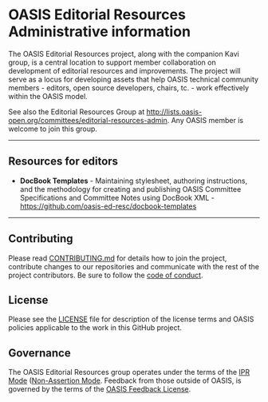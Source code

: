 # OASIS Editorial Resources Administrative information

The OASIS Editorial Resources project, along with the companion Kavi group, is a central location to support member collaboration on development of editorial resources and improvements. The project will serve as a locus for developing assets that help OASIS technical community members - editors, open source developers, chairs, tc. - work effectively within the OASIS model. 

See also the Editorial Resources Group at http://lists.oasis-open.org/committees/editorial-resources-admin. Any OASIS member is welcome to join this group. 

----
## Resources for editors

- __DocBook Templates__ - Maintaining stylesheet, authoring instructions, and the methodology for creating and publishing OASIS Committee Specifications and Committee Notes using DocBook XML - https://github.com/oasis-ed-resc/docbook-templates

----
## Contributing

Please read [CONTRIBUTING.md](CONTRIBUTING.md) for details how to join the project, contribute changes to our repositories and communicate with the rest of the project contributors. Be sure to follow the [code of conduct](CODE_OF_CONDUCT.md).

## License

Please see the [LICENSE](https://github.com/oasis-ed-resc/ed-resc-admin/blob/master/LICENSE.md) file for description of the license terms and OASIS policies applicable to the work in this GitHub project.

## Governance

The OASIS Editorial Resources group operates under the terms of the [IPR Mode](https://www.oasis-open.org/policies-guidelines/ipr#def-ipr-mode) ([Non-Assertion Mode](https://www.oasis-open.org/policies-guidelines/ipr#Non-Assertion-Mode). Feedback from those outside of OASIS, is governed by the terms of the [OASIS Feedback License](https://www.oasis-open.org/policies-guidelines/ipr#appendixa). 
